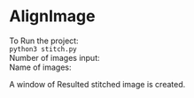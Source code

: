 # AlignImage
To Run the project:<br />
  `python3 stitch.py`<br />
  Number of images input:<br />
  Name of images:<br />
  
A window of Resulted stitched image is created.
